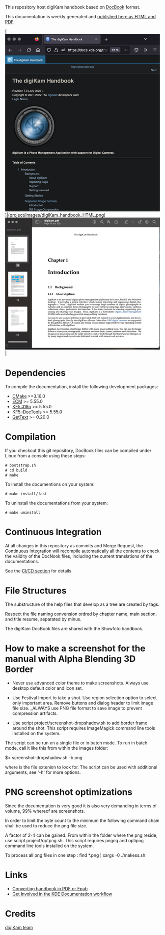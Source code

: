 This repository host digiKam handbook based on [DocBook](https://en.wikipedia.org/wiki/DocBook) format.

This documentation is weekly generated and [published here as HTML and PDF](https://docs.kde.org/index.php?language=en&package=digikam-doc).

[![](project/images/digiKam_handbook_HTML.png "HTML Version of digiKam Handbook Shown in Web Browser")]|(project/images/digiKam_handbook_HTML.png)[![](project/images/digiKam_handbook_PDF.png "PDF Version of digiKam Handbook Shown in PDF Viewer")](project/images/digiKam_handbook_PDF.png)|

# Dependencies

To compile the documentation, install the following development packages:

* [CMake](https://www.cmake.org) >=3.16.0
* [ECM](https://invent.kde.org/frameworks/extra-cmake-modules) >= 5.55.0
* [KF5::I18n](https://invent.kde.org/frameworks/ki18n) >= 5.55.0
* [KF5::DocTools](https://invent.kde.org/frameworks/kdoctools) >= 5.55.0
* [GetText](https://www.gnu.org/software/gettext) >= 0.20.0

# Compilation

If you checkout this git repository, DocBook files can be compiled under Linux from a console using these steps:

```
# bootstrap.sh
# cd build
# make
```

To install the documentions on your system:

```
# make install/fast
```

To uninstall the documentations from your system:

```
# make uninstall
```

# Continuous Integration

At all changes in this repository as commits and Merge Request, the Continuous Integration will recompile
automatically all the contents to check the validity of the DocNook files, including the current translations
of the documentations.

See the [CI/CD section](https://invent.kde.org/documentation/digikam-doc/-/pipelines) for details.

# File Structures

The substructure of the help files that develop as a tree are created by <chapter> tags.

Respect the file naming convension ordred by chapter name, main section, and title resume, separated by minus.

The digiKam DocBook files are shared with the Showfoto handbook.

# How to make a screenshot for the manual with Alpha Blending 3D Border

- Never use advanced color theme to make screenshots. Always use desktop default color and icon set.

- Use Festival Import to take a shot. Use region selection option to select only
  important area. Remove buttons and dialog header to limit image file size.
  _ALWAYS use PNG file format to save image to prevent compression artifacts.

- Use script project/screenshot-dropshadow.sh to add border frame around the shot.
This script requires ImageMagick command line tools installed on the system.

The script can be run on a single file or in batch mode. To run in batch
mode, call it like this from within the images folder:

$> screenshot-dropshadow.sh -b png

where <png> is the file extenion to look for. The script can be used
with additional arguments, see '-h' for more options.

# PNG screenshot optimizations

Since the documentation is very good it is also very demanding in terms of volume, 99% whereof are screenshots.

In order to limit the byte count to the minimum the following command chain shall be used to reduce the png file size.

A factor of 2-4 can be gained. From within the folder where the png reside, use script project/optpng.sh.
This script requires pngnq and optipng command line tools installed on the system.

To process all png files in one step : find *.png | xargs -0 ./makess.sh

# Links

- [Converting handbook in PDF or Epub](https://userbase.kde.org/How_To_Convert_a_UserBase_Manual_to_Docbook#Converting_into_PDF)
- [Get Involved in the KDE Documentation workflow](https://community.kde.org/Get_Involved/documentation)

# Credits

[digiKam team](http://www.digikam.org)

